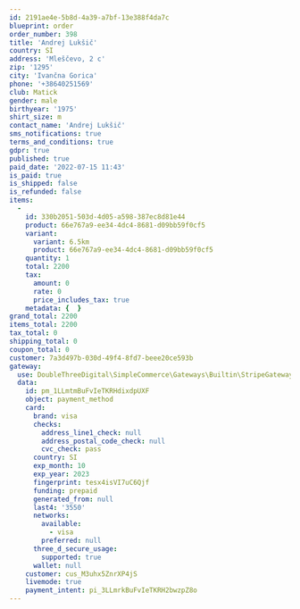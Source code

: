 ```yaml
---
id: 2191ae4e-5b8d-4a39-a7bf-13e388f4da7c
blueprint: order
order_number: 398
title: 'Andrej Lukšič'
country: SI
address: 'Mleščevo, 2 c'
zip: '1295'
city: 'Ivančna Gorica'
phone: '+38640251569'
club: Matick
gender: male
birthyear: '1975'
shirt_size: m
contact_name: 'Andrej Lukšič'
sms_notifications: true
terms_and_conditions: true
gdpr: true
published: true
paid_date: '2022-07-15 11:43'
is_paid: true
is_shipped: false
is_refunded: false
items:
  -
    id: 330b2051-503d-4d05-a598-387ec8d81e44
    product: 66e767a9-ee34-4dc4-8681-d09bb59f0cf5
    variant:
      variant: 6.5km
      product: 66e767a9-ee34-4dc4-8681-d09bb59f0cf5
    quantity: 1
    total: 2200
    tax:
      amount: 0
      rate: 0
      price_includes_tax: true
    metadata: {  }
grand_total: 2200
items_total: 2200
tax_total: 0
shipping_total: 0
coupon_total: 0
customer: 7a3d497b-030d-49f4-8fd7-beee20ce593b
gateway:
  use: DoubleThreeDigital\SimpleCommerce\Gateways\Builtin\StripeGateway
  data:
    id: pm_1LLmtmBuFvIeTKRHdixdpUXF
    object: payment_method
    card:
      brand: visa
      checks:
        address_line1_check: null
        address_postal_code_check: null
        cvc_check: pass
      country: SI
      exp_month: 10
      exp_year: 2023
      fingerprint: tesx4isVI7uC6Qjf
      funding: prepaid
      generated_from: null
      last4: '3550'
      networks:
        available:
          - visa
        preferred: null
      three_d_secure_usage:
        supported: true
      wallet: null
    customer: cus_M3uhx5ZnrXP4jS
    livemode: true
    payment_intent: pi_3LLmrkBuFvIeTKRH2bwzpZ8o
---
```

